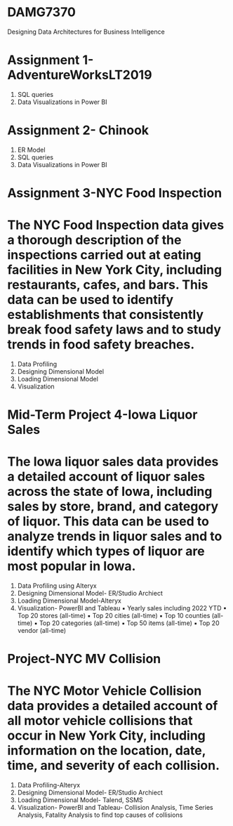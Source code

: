 # DAMG7370
Designing Data Architectures for Business Intelligence
# Assignment 1- AdventureWorksLT2019 
1. SQL queries 
2. Data Visualizations in Power BI

# Assignment 2- Chinook
1. ER Model
2. SQL queries 
3. Data Visualizations in Power BI

# Assignment 3-NYC Food Inspection
# The NYC Food Inspection data gives a thorough description of the inspections carried out at eating facilities in New York City, including restaurants, cafes, and bars. This data can be used to identify establishments that consistently break food safety laws and to study trends in food safety breaches.
1. Data Profiling
2. Designing Dimensional Model
3. Loading Dimensional Model
4. Visualization

# Mid-Term Project 4-Iowa Liquor Sales
# The Iowa liquor sales data provides a detailed account of liquor sales across the state of Iowa, including sales by store, brand, and category of liquor.  This data can be used to analyze trends in liquor sales and to identify which types of liquor are most popular in Iowa.
1. Data Profiling using Alteryx
2. Designing Dimensional Model- ER/Studio Archiect
3. Loading Dimensional Model-Alteryx
4. Visualization- PowerBI and Tableau
▪ Yearly sales including 2022 YTD
▪ Top 20 stores (all-time)
▪ Top 20 cities (all-time)
▪ Top 10 counties (all-time)
▪ Top 20 categories (all-time)
▪ Top 50 items (all-time)
▪ Top 20 vendor (all-time)

# Project-NYC MV Collision
# The NYC Motor Vehicle Collision data provides a detailed account of all motor vehicle collisions that occur in New York City, including information on the location, date, time, and severity of each collision. 

1. Data Profiling-Alteryx
2. Designing Dimensional Model- ER/Studio Archiect
3. Loading Dimensional Model- Talend, SSMS
4. Visualization- PowerBI and Tableau-
Collision Analysis, Time Series Analysis, Fatality Analysis to find top causes of collisions
